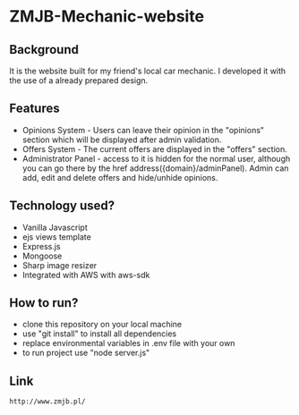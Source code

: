 # ZMJB-Mechanic-website

## Background
It is the website built for my friend's local car mechanic.
I developed it with the use of a already prepared design.

## Features
- Opinions System - Users can leave their opinion in the "opinions" section which will be displayed after admin validation.
- Offers System - The current offers are displayed in the "offers" section.
- Administrator Panel - access to it is hidden for the normal user, although you can go there by the href address({domain}/adminPanel). Admin can add, edit and delete offers and hide/unhide opinions.


## Technology used?
- Vanilla Javascript
- ejs views template
- Express.js
- Mongoose
- Sharp image resizer
- Integrated with AWS with aws-sdk

## How to run?
- clone this repository on your local machine
- use "git install" to install all dependencies
- replace environmental variables in .env file with your own
- to run project use "node server.js"

## Link
    http://www.zmjb.pl/